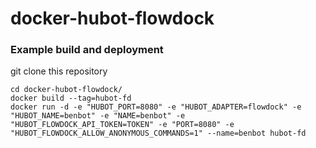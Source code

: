 docker-hubot-flowdock
=====================

### Example build and deployment

git clone this repository
```
cd docker-hubot-flowdock/
docker build --tag=hubot-fd
docker run -d -e "HUBOT_PORT=8080" -e "HUBOT_ADAPTER=flowdock" -e "HUBOT_NAME=benbot" -e "NAME=benbot" -e "HUBOT_FLOWDOCK_API_TOKEN=TOKEN" -e "PORT=8080" -e "HUBOT_FLOWDOCK_ALLOW_ANONYMOUS_COMMANDS=1" --name=benbot hubot-fd
```